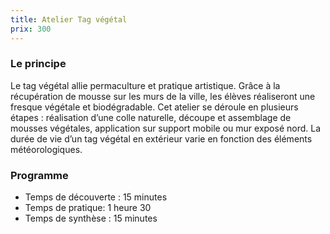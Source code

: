 ```yaml
---
title: Atelier Tag végétal
prix: 300
---
```


### Le principe

Le tag végétal allie permaculture et pratique artistique. Grâce à la récupération de mousse sur les murs de la ville, les élèves réaliseront une fresque végétale et biodégradable.
Cet atelier se déroule en plusieurs étapes : réalisation d’une colle naturelle, découpe et assemblage de mousses végétales, application sur support mobile ou mur exposé nord. La durée de vie d’un tag végétal en extérieur varie en fonction des éléments météorologiques.

<nuxt-img format="webp" src="/prestations/tag_vegetal/tag_vegetal.png" lazy="loading">

### Programme

- Temps de découverte : 15 minutes
- Temps de pratique: 1 heure 30
- Temps de synthèse : 15 minutes
